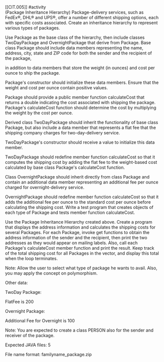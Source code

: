 [[CIT.005]] #activity   
(Package Inheritance Hierarchy) Package-delivery services, such as FedEx®, DHL® and UPS®, offer a number of different shipping options, each with specific costs associated. Create an inheritance hierarchy to represent various types of packages.

Use Package as the base class of the hierarchy, then include classes TwoDayPackage and OvernightPackage that derive from Package. Base class Package should include data members representing the 
name, 
address, 
city, 
state and 
ZIP 
code for both the sender and the recipient of the package, 

in addition to data members that store the 
weight (in ounces) and 
cost per ounce to ship the package.

Package's constructor should initialize these data members. Ensure that the weight and cost per ounce contain positive values.

Package should provide a public member function calculateCost that returns a double indicating the cost associated with shipping the package. Package's calculateCost function should determine the cost by multiplying the weight by the cost per ounce.

Derived class TwoDayPackage should inherit the functionality of base class Package, but also include a data member that represents a flat fee that the shipping company charges for two-day-delivery service.

TwoDayPackage's constructor should receive a value to initialize this data member.

TwoDayPackage should redefine member function calculateCost so that it computes the shipping cost by adding the flat fee to the weight-based cost calculated by base class Package's calculateCost function.

Class OvernightPackage should inherit directly from class Package and contain an additional data member representing an additional fee per ounce charged for overnight-delivery service.

OvernightPackage should redefine member function calculateCost so that it adds the additional fee per ounce to the standard cost per ounce before calculating the shipping cost. Write a test program that creates objects of each type of Package and tests member function calculateCost.

Use the Package Inheritance Hierarchy created above. Create a program that displays the address information and calculates the shipping costs for several Packages. For each Package, invoke get functions to obtain the address information of the sender and the recipient, then print the two addresses as they would appear on mailing labels. Also, call each Package's calculateCost member function and print the result. Keep track of the total shipping cost for all Packages in the vector, and display this total when the loop terminates.

Note: Allow the user to select what type of package he wants to avail. Also, you may apply the concept on polymorphism.

Other data:

TwoDay Package:

 FlatFee is 200

 Overnight Package:

 Additional Fee for Overnight is 100

Note: You are expected to create a class PERSON also for the sender and receiver of the package.

Expected JAVA files: 5

File name format: familyname_package.zip